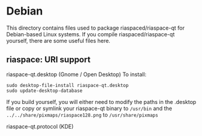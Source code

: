 
Debian
====================
This directory contains files used to package riaspaced/riaspace-qt
for Debian-based Linux systems. If you compile riaspaced/riaspace-qt yourself, there are some useful files here.

## riaspace: URI support ##


riaspace-qt.desktop  (Gnome / Open Desktop)
To install:

	sudo desktop-file-install riaspace-qt.desktop
	sudo update-desktop-database

If you build yourself, you will either need to modify the paths in
the .desktop file or copy or symlink your riaspace-qt binary to `/usr/bin`
and the `../../share/pixmaps/riaspace128.png` to `/usr/share/pixmaps`

riaspace-qt.protocol (KDE)

